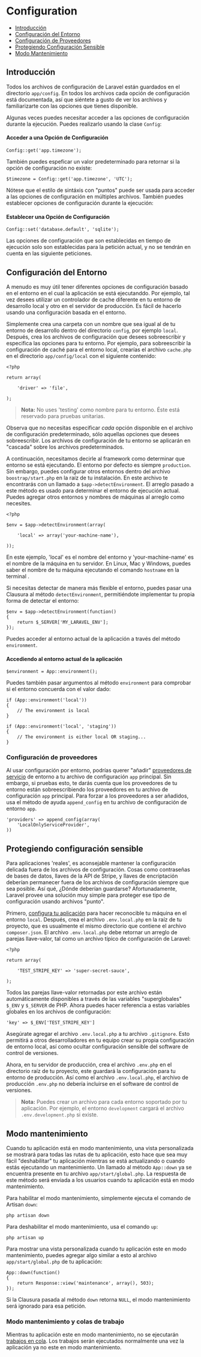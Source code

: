 # Configuration

- [Introducción](#introduction)
- [Configuración del Entorno](#environment-configuration)
- [Configuración de Proveedores](#provider-configuration)
- [Protegiendo Configuración Sensible](#protecting-sensitive-configuration)
- [Modo Mantenimiento](#maintenance-mode)

<a name="introduction"></a>
## Introducción

Todos los archivos de configuración de Laravel están guardados en el directorio `app/config`. En todos los archivos cada opción de configuración está documentada, así que siéntete a gusto de ver los archivos y familiarizarte con las opciones que tienes disponible.

Algunas veces puedes necesitar acceder a las opciones de configuración durante la ejecución. Puedes realizarlo usando la clase `Config`:

#### Acceder a una Opción de Configuración

	Config::get('app.timezone');

También puedes espeficar un valor predeterminado para retornar si la opción de configuración no existe:

	$timezone = Config::get('app.timezone', 'UTC');

Nótese que el estilo de sintáxis con "puntos" puede ser usada para acceder a las opciones de configuración en múltiples archivos. También puedes establecer opciones de configuración durante la ejecución:

#### Establecer una Opción de Configuración

	Config::set('database.default', 'sqlite');

Las opciones de configuración que son establecidas en tiempo de ejecución solo son establecidas para la petición actual, y no se tendrán en cuenta en las siguiente peticiones.

<a name="environment-configuration"></a>
## Configuración del Entorno

A menudo es muy útil tener diferentes opciones de configuración basado en el entorno en el cual la aplicación se está ejecutanddo. Por ejemplo, tal vez desees utilizar un controlador de cache diferente en tu entorno de desarrollo local y otro en el servidor de producción. Es fácil de hacerlo usando una configuración basada en el entorno.

Simplemente crea una carpeta con un nombre que sea igual al de tu entorno de desarrollo dentro del directorio `config`, por ejemplo `local`. Después, crea los archivos de configuración que desees sobreescribir y especifica las opciones para tu entorno. Por ejemplo, para sobreescribir la configuración de caché para el entorno local, crearías el archivo `cache.php` en el directorio `app/config/local` con el siguiente contenido:

	<?php

	return array(

		'driver' => 'file',

	);

> **Nota:** No uses 'testing' como nombre para tu entorno. Éste está reservado para pruebas unitarias.

Observa que no necesitas especificar _cada_ opción disponible en el archivo de configuración predeterminado, sólo aquellas opciones que desees sobreescribir. Los archivos de configuración de tu entorno se aplicarán en "cascada" sobre los archivos predeterminados.

A continuación, necesitamos decirle al framework como determinar que entorno se está ejecutando. El entorno por defecto es siempre `production`. Sin embargo, puedes configurar otros entornos dentro del archivo `boostrap/start.php` en la raíz de tu instalación. En este archivo te encontrarás con un llamado a `$app->detectEnvironment`. El arreglo pasado a este método es usado para determinar el entorno de ejecución actual. Puedes agregar otros entornos y nombres de máquinas al arreglo como necesites.

    <?php

    $env = $app->detectEnvironment(array(

        'local' => array('your-machine-name'),

    ));

En este ejemplo, 'local' es el nombre del entorno y 'your-machine-name' es el nombre de la máquina en tu servidor. En Linux, Mac y Windows, puedes saber el nombre de tu máquina ejecutando el comando `hostname` en la terminal .

Si necesitas detectar de manera más flexible el entorno, puedes pasar una Clausura al método `detectEnvironment`, permitiéndote implementar tu propia forma de detectar el entorno:

	$env = $app->detectEnvironment(function()
	{
		return $_SERVER['MY_LARAVEL_ENV'];
	});

Puedes acceder al entorno actual de la aplicación a través del método `environment`.

#### Accediendo al entorno actual de la aplicación

	$environment = App::environment();

Puedes también pasar argumentos al método `environment` para comprobar si el entorno concuerda con el valor dado:

	if (App::environment('local'))
	{
		// The environment is local
	}

	if (App::environment('local', 'staging'))
	{
		// The environment is either local OR staging...
	}

<a name="provider-configuration"></a>
### Configuración de proveedores

Al usar configuración por entorno, podrías querer "añadir" [proveedores de servicio](/page/ioc#service-providers) de entorno a tu archivo de configuración `app` principal. Sin embargo, si pruebas esto, te darás cuenta que los proveedores de tu entorno están sobreescribiendo los proveedores en tu archivo de configuración `app` principal. Para forzar a los proveedores a ser añadidos, usa el método de ayuda `append_config` en tu archivo de configuración de entorno `app`.

	'providers' => append_config(array(
		'LocalOnlyServiceProvider',
	))

<a name="protecting-sensitive-configuration"></a>
## Protegiendo configuración sensible

Para aplicaciones 'reales', es aconsejable mantener la configuración delicada fuera de los archivos de configuración. Cosas como contraseñas de bases de datos, llaves de la API de Stripe, y llaves de encriptación deberían permanecer fuera de los archivos de configuración siempre que sea posible. Así qué, ¿Dónde deberían guardarse? Afortunadamente, Laravel provee una solución muy simple para proteger ese tipo de configuración usando archivos "punto".<!-- TODO "dot" -->

Primero, [configura tu aplicación](/page/configuration#environment-configuration) para hacer reconocible tu máquina en el entorno `local`. Después, crea el archivo `.env.local.php` en la raíz de tu proyecto, que es usualmente el mismo directorio que contiene el archivo `composer.json`. El archivo `.env.local.php` debe retornar un arreglo de parejas llave-valor, tal como un archivo típico de configuración de Laravel:

	<?php

	return array(

		'TEST_STRIPE_KEY' => 'super-secret-sauce',

	);

Todos las parejas llave-valor retornadas por este archivo están automáticamente disponibles a través de las variables "superglobales" `$_ENV` y `$_SERVER` de PHP. Ahora puedes hacer referencia a estas variables globales en los archivos de configuración:

	'key' => $_ENV['TEST_STRIPE_KEY']

Asegúrate agregar el archivo `.env.local.php` a tu archivo `.gitignore`. Esto permitirá a otros desarrolladores en tu equipo crear su propia configuración de entorno local, así como ocultar configuración sensible del software de control de versiones.

Ahora, en tu servidor de producción, crea el archivo `.env.php` en el directorio raíz de tu proyecto, este guardará la configuración para tu entorno de producción. Así como el archivo `.env.local.php`, el archivo de producción `.env.php` no debería incluirse en el software de control de versiones.

> **Nota:** Puedes crear un archivo para cada entorno soportado por tu aplicación. Por ejemplo, el entorno `development` cargará el archivo `.env.development.php` si existe.

<a name="maintenance-mode"></a>
## Modo mantenimiento

Cuando tu aplicación está en modo mantenimiento, una vista personalizada se mostrará para todas las rutas de tu aplicación, esto hace que sea muy fácil "deshabilitar" tu aplicación mientras se está actualizando o cuando estás ejecutando un mantenimiento. Un llamado al método `App::down` ya se encuentra presente en tu archivo `app/start/global.php`. La respuesta de este método será enviada a los usuarios cuando tu aplicación está en modo mantenimiento.

Para habilitar el modo mantenimiento, simplemente ejecuta el comando de Artisan `down`:

	php artisan down

Para deshabilitar el modo mantenimiento, usa el comando `up`:

	php artisan up

Para mostrar una vista personalizada cuando tu aplicación este en modo mantenimiento, puedes agregar algo similar a esto al archivo `app/start/global.php` de tu aplicación:

	App::down(function()
	{
		return Response::view('maintenance', array(), 503);
	});

Si la Clausura pasada al método `down` retorna `NULL`, el modo mantenimiento será ignorado para esa petición.

### Modo mantenimiento y colas de trabajo

Mientras tu aplicación este en modo mantenimiento, no se ejecutarán [trabajos en cola](/page/queues). Los trabajos serán ejecutados normalmente una vez la aplicación ya no este en modo mantenimiento.
